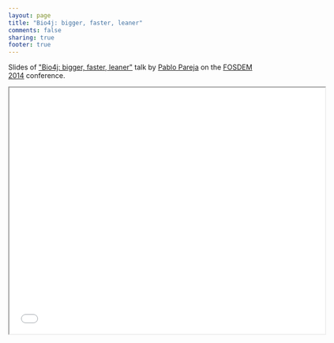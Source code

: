 ```yaml
---
layout: page
title: "Bio4j: bigger, faster, leaner"
comments: false
sharing: true
footer: true
---
```


Slides of ["Bio4j: bigger, faster, leaner"](https://fosdem.org/2014/schedule/event/graphdevroom_bio4j_2/) talk by [Pablo Pareja](/ppareja) on the [FOSDEM 2014](https://fosdem.org/2014/) conference.


<iframe class="frame" width="640" height="500" allowfullscreen mozallowfullscreen webkitallowfullscreen src="../embedder.html#fosdem-2014/raw.bio4j-bigger-faster-leaner.html"/>
  

Bio4j is a high-performance cloud-enabled graph-based bioinformatics data platform. It integrates most data available in UniProt KB (SwissProt + Trembl), Gene Ontology (GO), UniRef (50, 90, 100), RefSeq, NCBI taxonomy, and Expasy Enzyme DBs. Data is organized in a way semantically equivalent to what it represents in the graph structure, and thanks to this, queries which would even be impossible to perform with a standard Relational DB can just take a couple of seconds with Bio4j.

This year has seen important updates and new developments on Bio4j. It now includes 1.216.993.547 relationships and 190.625.351 nodes, almost triple the figures from one year ago. We have introduced a new level of abstraction for the domain model, by decoupling the inner database implementation from the relationships among entities themselves. Interfaces has been developed for each node and relationship present in the database, including methods to access both the properties of the entity it represents and utility methods that allow to easily navigate to the entities that will be linked to it.

Implementing that set of interfaces we have developed another layer for the domain model using Blueprints, the de-facto graph data model standard, making the domain model independent from the choice of database technology. Building on that, we now offer specifically tuned data binary distributions for TitanDB, yielding a dramatic increase in performance due to vertex-local edge-typed indexes.

Bio4j is open source, available under the AGPLv3 license.
